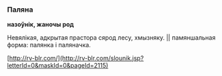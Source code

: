 ### Паляна
**назоўнік, жаночы род**

Невялікая, адкрытая прастора сярод лесу, хмызняку. || памяншальная форма: палянка і паляначка.

<a rel="author">[http://rv-blr.com/](http://rv-blr.com/slounik.jsp?letterId=0&maskId=0&pageId=2115)</a>
